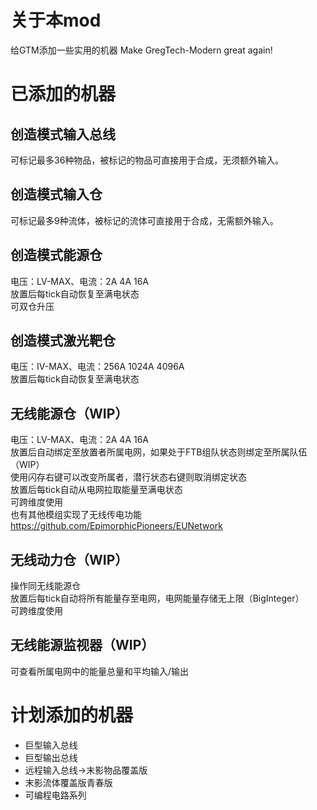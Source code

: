 # 关于本mod
给GTM添加一些实用的机器
Make GregTech-Modern great again!

# 已添加的机器
## 创造模式输入总线
可标记最多36种物品，被标记的物品可直接用于合成，无须额外输入。
## 创造模式输入仓
可标记最多9种流体，被标记的流体可直接用于合成，无需额外输入。
## 创造模式能源仓
电压：LV-MAX、电流：2A 4A 16A<br>
放置后每tick自动恢复至满电状态<br>
可双仓升压
## 创造模式激光靶仓
电压：IV-MAX、电流：256A 1024A 4096A<br>
放置后每tick自动恢复至满电状态<br>
## 无线能源仓（WIP）
电压：LV-MAX、电流：2A 4A 16A<br>
放置后自动绑定至放置者所属电网，如果处于FTB组队状态则绑定至所属队伍（WIP）<br>
使用闪存右键可以改变所属者，潜行状态右键则取消绑定状态<br>
放置后每tick自动从电网拉取能量至满电状态<br>
可跨维度使用<br>
也有其他模组实现了无线传电功能 https://github.com/EpimorphicPioneers/EUNetwork
## 无线动力仓（WIP）
操作同无线能源仓<br>
放置后每tick自动将所有能量存至电网，电网能量存储无上限（BigInteger）<br>
可跨维度使用
## 无线能源监视器（WIP）
可查看所属电网中的能量总量和平均输入/输出

# 计划添加的机器
* 巨型输入总线
* 巨型输出总线
* 远程输入总线->末影物品覆盖版
* 末影流体覆盖版青春版
* 可编程电路系列
